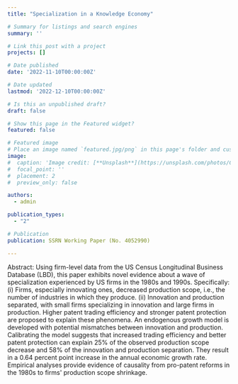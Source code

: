 ```yaml
---
title: "Specialization in a Knowledge Economy"

# Summary for listings and search engines
summary: ''

# Link this post with a project
projects: []

# Date published
date: '2022-11-10T00:00:00Z'

# Date updated
lastmod: '2022-12-10T00:00:00Z'

# Is this an unpublished draft?
draft: false

# Show this page in the Featured widget?
featured: false

# Featured image
# Place an image named `featured.jpg/png` in this page's folder and customize its options here.
image:
#  caption: 'Image credit: [**Unsplash**](https://unsplash.com/photos/CpkOjOcXdUY)'
#  focal_point: ''
#  placement: 2
#  preview_only: false

authors:
  - admin

publication_types:
  - "2"

# Publication
publication: SSRN Working Paper (No. 4052990)

---
```


Abstract: Using firm-level data from the US Census Longitudinal Business Database (LBD), this paper exhibits novel evidence about a wave of specialization experienced by US firms in the 1980s and 1990s. Specifically: (i) Firms, especially innovating ones, decreased production scope, i.e., the number of industries in which they produce. (ii) Innovation and production separated, with small firms specializing in innovation and large firms in production. Higher patent trading efficiency and stronger patent protection are proposed to explain these phenomena. An endogenous growth model is developed with potential mismatches between innovation and production. Calibrating the model suggests that increased trading efficiency and better patent protection can explain 25% of the observed production scope decrease and 58% of the innovation and production separation. They result in a 0.64 percent point increase in the annual economic growth rate. Empirical analyses provide evidence of causality from pro-patent reforms in the 1980s to firms' production scope shrinkage.

